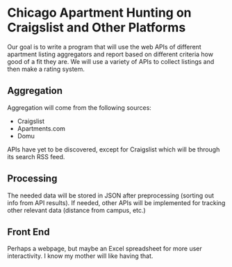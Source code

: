# Chicago Apartment Hunting on Craigslist and Other Platforms

Our goal is to write a program that will use the web APIs of different apartment listing aggregators and report based on different criteria how good of a fit they are. We will use a variety of APIs to collect listings and then make a rating system.

## Aggregation

Aggregation will come from the following sources:

* Craigslist
* Apartments.com
* Domu

APIs have yet to be discovered, except for Craigslist which will be through its search RSS feed.

## Processing

The needed data will be stored in JSON after preprocessing (sorting out info from API results). If needed, other APIs will be implemented for tracking other relevant data (distance from campus, etc.)

## Front End

Perhaps a webpage, but maybe an Excel spreadsheet for more user interactivity. I know my mother will like having that.
